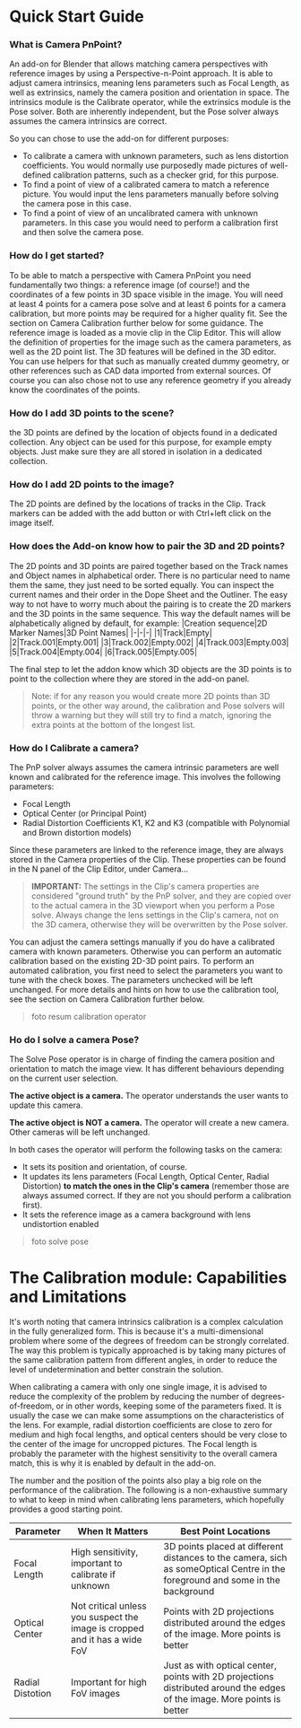 # Quick Start Guide
### What is Camera PnPoint?
An add-on for Blender that allows matching camera perspectives with reference images by using a Perspective-n-Point approach. It is able to adjust camera intrinsics, meaning lens parameters such as Focal Length, as well as extrinsics, namely the camera position and orientation in space.
The intrinsics module is the Calibrate operator, while the extrinsics module is the Pose solver. Both are inherently independent, but the Pose solver always assumes the camera intrinsics are correct. 

So you can chose to use the add-on for different purposes:
- To calibrate a camera with unknown parameters, such as lens distortion coefficients. You would normally use purposedly made pictures of well-defined calibration patterns, such as a checker grid, for this purpose.
- To find a point of view of a calibrated camera to match a reference picture. You would input the lens parameters manually before solving the camera pose in this case.
- To find a point of view of an uncalibrated camera with unknown parameters. In this case you would need to perform a calibration first and then solve the camera pose.

### How do I get started?
To be able to match a perspective with Camera PnPoint you need fundamentally two things: a reference image (of course!) and the coordinates of a few points in 3D space visible in the image. You will need at least 4 points for a camera pose solve and at least 6 points for a camera calibration, but more points may be required for a higher quality fit. See the section on Camera Calibration further below for some guidance.
The reference image is loaded as a movie clip in the Clip Editor. This will allow the definition of properties for the image such as the camera parameters, as well as the 2D point list.
The 3D features will be defined in the 3D editor. You can use helpers for that such as manually created dummy geometry, or other references such as CAD data imported from external sources. Of course you can also chose not to use any reference geometry if you already know the coordinates of the points.

### How do I add 3D points to the scene?
the 3D points are defined by the location of objects found in a dedicated collection. Any object can be used for this purpose, for example empty objects. Just make sure they are all stored in isolation in a dedicated collection.

### How do I add 2D points to the image?
The 2D points are defined by the locations of tracks in the Clip. Track markers can be added with the add button or with Ctrl+left click on the image itself. 

### How does the Add-on know how to pair the 3D and 2D points?
The 2D points and 3D points are paired together based on the Track names and Object names in alphabetical order. There is no particular need to name them the same, they just need to be sorted equally. You can inspect the current names and their order in the Dope Sheet and the Outliner.
The easy way to not have to worry much about the pairing is to create the 2D markers and the 3D points in the same sequence. This way the default names will be alphabetically aligned by default, for example:
|Creation sequence|2D Marker Names|3D Point Names|
|-|-|-|
|1|Track|Empty|
|2|Track.001|Empty.001|
|3|Track.002|Empty.002|
|4|Track.003|Empty.003|
|5|Track.004|Empty.004|
|6|Track.005|Empty.005|

The final step to let the addon know which 3D objects are the 3D points is to point to the collection where they are stored in the add-on panel. 
>Note: if for any reason you would create more 2D points than 3D points, or the other way around, the calibration and Pose solvers will throw a warning but they will still try to find a match, ignoring the extra points at the bottom of the longest list.

### How do I Calibrate a camera?
The PnP solver always assumes the camera intrinsic parameters are well known and calibrated for the reference image. This involves the following parameters:
- Focal Length
- Optical Center (or Principal Point)
- Radial Distortion Coefficients K1, K2 and K3 (compatible with Polynomial and Brown distortion models)

Since these parameters are linked to the reference image, they are always stored in the Camera properties of the Clip. These properties can be found in the N panel of the Clip Editor, under Camera...
>**IMPORTANT:** The settings in the Clip's camera properties are considered "ground truth" by the PnP solver, and they are copied over to the actual camera in the 3D viewport when you perform a Pose solve. Always change the lens settings in the Clip's camera, not on the 3D camera, otherwise they will be overwritten by the Pose solver.

You can adjust the camera settings manually if you do have a calibrated camera with known parameters. Otherwise you can perform an automatic calibration based on the existing 2D-3D point pairs. 
To perform an automated calibration, you first need to select the parameters you want to tune with the check boxes. The parameters unchecked will be left unchanged. For more details and hints on how to use the calibration tool, see the section on Camera Calibration further below.

>foto resum calibration operator

### Ho do I solve a camera Pose?
The Solve Pose operator is in charge of finding the camera position and orientation to match the image view. It has different behaviours depending on the current user selection.

**The active object is a camera.** The operator understands the user wants to update this camera.

**The active object is NOT a camera.** The operator will create a new camera. Other cameras will be left unchanged.

In both cases the operator will perform the following tasks on the camera:
- It sets its position and orientation, of course.
- It updates its lens parameters (Focal Length, Optical Center, Radial Distortion) **to match the ones in the Clip's camera**
(remember those are always assumed correct. If they are not you should perform a calibration first).
- It sets the reference image as a camera background with lens undistortion enabled

> foto solve pose

# The Calibration module: Capabilities and Limitations
It's worth noting that camera intrinsics calibration is a complex calculation in the fully generalized form. This is because it's a multi-dimensional problem where some of the degrees of freedom can be strongly correlated. The way this problem is typically approached is by taking many pictures of the same calibration pattern from different angles, in order to reduce the level of undetermination and better constrain the solution.

When calibrating a camera with only one single image, it is advised to reduce the complexity of the problem by reducing the number of degrees-of-freedom, or in other words, keeping some of the parameters fixed. It is usually the case we can make some assumptions on the characteristics of the lens. For example, radial distortion coefficients are close to zero for medium and high focal lengths, and optical centers should be very close to the center of the image for uncropped pictures. The Focal length is probably the parameter with the highest sensitivity to the overall camera match, this is why it is enabled by default in the add-on.

The number and the position of the points also play a big role on the performance of the calibration. The following is a non-exhaustive summary to what to keep in mind when calibrating lens parameters, which hopefully provides a good starting point.

|Parameter|When It Matters|Best Point Locations|
|-|-|-|
|Focal Length|High sensitivity, important to calibrate if unknown|3D points placed at different distances to the camera, sich as someOptical Centre in the foreground and some in the background|
|Optical Center|Not critical unless you suspect the image is cropped and it has a wide FoV|Points with 2D projections distributed around the edges of the image. More points is better|
|Radial Distotion|Important for high FoV images|Just as with optical center, points with 2D projections distributed around the edges of the image. More points is better|






